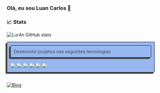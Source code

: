### Olá, eu sou Luan Carlos 👋

### 📈 Stats 

![Lur4n GitHub stats](https://github-readme-stats.vercel.app/api?username=Lur4n&show_icons=true&theme=dracula)

<div style="width: 445px; color:rgb(69, 69, 69); background-color: #98b7f1; padding: 10px; border: 1px solid black; border-radius: 3px; box-shadow: -4px 4.3px 1.4px;">
    <div style="background-color:#98b7f1; border-radius: 5px">
    <div style="color:rgb(69, 69, 69); background-color: #98b7f1; padding: 10px; border: 1px solid black; border-radius: 3px; box-shadow: -4px 4.3px 1.4px;">
        Desenvolvi projetos nas seguintes tecnologias
    </div>
    <br>
    <div style="display: inline_block;">
        <img src="https://img.shields.io/badge/Python-3776AB?style=for-the-badge&logo=python&logoColor=white ">
        <img src="https://img.shields.io/badge/HTML5-E34F26?style=for-the-badge&logo=html5&logoColor=white">
        <img src="    https://img.shields.io/badge/Django-092E20?style=for-the-badge&logo=django&logoColor=white">
        <img src="    https://img.shields.io/badge/C%2B%2B-00599C?style=for-the-badge&logo=c%2B%2B&logoColor=white">
        <img src="    https://img.shields.io/badge/Node.js-43853D?style=for-the-badge&logo=node.js&logoColor=white">
        <img src="https://img.shields.io/badge/PHP-777BB4?style=for-the-badge&logo=php&logoColor=white">
    </div>
</div>
</div>
<br>

[![Blog](https://img.shields.io/badge/Instagram-E4405F?style=for-the-badge&logo=instagram&logoColor=white)](https://www.instagram.com/_lur4n/)
